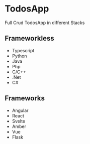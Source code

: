 # TodosApp
Full Crud TodosApp in different Stacks

## Frameworkless
- Typescript
- Python
- Java
- Php
- C/C++
- .Net
- C#

## Frameworks
- Angular
- React
- Svelte
- Amber
- Vue
- Flask
